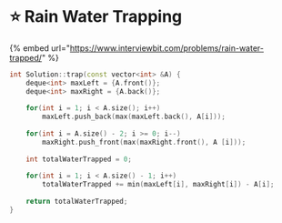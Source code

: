 # ⭐ Rain Water Trapping

{% embed url="https://www.interviewbit.com/problems/rain-water-trapped/" %}

```cpp
int Solution::trap(const vector<int> &A) {
    deque<int> maxLeft = {A.front()};
    deque<int> maxRight = {A.back()};
    
    for(int i = 1; i < A.size(); i++) 
        maxLeft.push_back(max(maxLeft.back(), A[i]));
    
    for(int i = A.size() - 2; i >= 0; i--) 
        maxRight.push_front(max(maxRight.front(), A [i]));
        
    int totalWaterTrapped = 0;
    
    for(int i = 1; i < A.size() - 1; i++) 
        totalWaterTrapped += min(maxLeft[i], maxRight[i]) - A[i];
        
    return totalWaterTrapped;    
}
```
